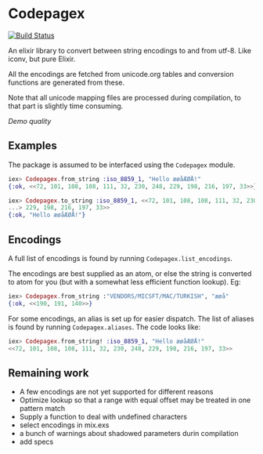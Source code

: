 Codepagex
=========

[![Build Status](https://travis-ci.org/tallakt/codepagex.svg)](https://travis-ci.org/tallakt/codepagex)

An elixir library to convert between string encodings to and from utf-8. Like
iconv, but pure Elixir.


All the encodings are fetched from unicode.org tables and conversion functions
are generated from these.

Note that all unicode mapping files are processed during compilation, to that
part is slightly time consuming.

_Demo quality_

## Examples

The package is assumed to be interfaced using the `Codepagex` module.

```elixir
iex> Codepagex.from_string :iso_8859_1, "Hello æøåÆØÅ!"
{:ok, <<72, 101, 108, 108, 111, 32, 230, 248, 229, 198, 216, 197, 33>>}

iex> Codepagex.to_string :iso_8859_1, <<72, 101, 108, 108, 111, 32, 230, 248,
...> 229, 198, 216, 197, 33>>
{:ok, "Hello æøåÆØÅ!"}
```

## Encodings

A full list of encodings is found by running `Codepagex.list_encodings`. 

The encodings are best supplied as an atom, or else the string is converted to
atom for you (but with a somewhat less efficient function lookup). Eg:

```elixir
iex> Codepagex.from_string :"VENDORS/MICSFT/MAC/TURKISH", "æøå"
{:ok, <<190, 191, 140>>}
```

For some encodings, an alias is set up for easier dispatch. The list of aliases
is found by running `Codepagex.aliases`. The code looks like: 

```elixir
iex> Codepagex.from_string! :iso_8859_1, "Hello æøåÆØÅ!"
<<72, 101, 108, 108, 111, 32, 230, 248, 229, 198, 216, 197, 33>>
```

## Remaining work

- A few encodings are not yet supported for different reasons
- Optimize lookup so that a range with equal offset may be treated in one 
  pattern match
- Supply a function to deal with undefined characters
- select encodings in mix.exs
- a bunch of warnings about shadowed parameters durin compilation
- add specs

